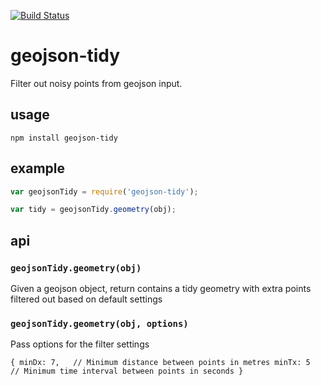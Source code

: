 [![Build Status](https://travis-ci.org/mapbox/geojson-tidy.png)](https://travis-ci.org/mapbox/geojson-tidy)

# geojson-tidy

Filter out noisy points from  geojson input.

## usage

    npm install geojson-tidy

## example

```js
var geojsonTidy = require('geojson-tidy');

var tidy = geojsonTidy.geometry(obj);
```

## api

### `geojsonTidy.geometry(obj)`

Given a geojson object, return contains a tidy geometry with extra points filtered out based on default settings

### `geojsonTidy.geometry(obj, options)`

Pass options for the filter settings

`{
            minDx: 7,   // Minimum distance between points in metres
            minTx: 5    // Minimum time interval between points in seconds
        }`
        
        